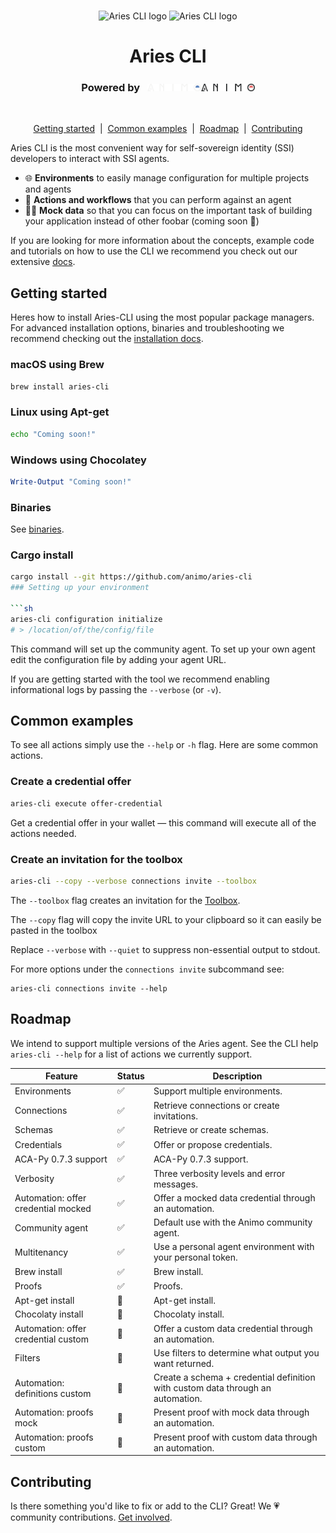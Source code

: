 <p align="center">
  <br />
  <img
    alt="Aries CLI logo"
    src="./images/aries-cli-dark.svg#gh-dark-mode-only"
    height="250px"
  />
   <img
    alt="Aries CLI logo"
    src="./images/aries-cli-light.svg#gh-light-mode-only"
    height="250px"
  />
</p>


<h1 align="center" ><b>Aries CLI</b></h1>


<h3 align="center">Powered by &nbsp; <img src="./images/animo-logo-dark-background.png#gh-dark-mode-only" height="12px"><img src="./images/animo-logo-light-background.png#gh-light-mode-only" height="12px"></h3><br>



<p align="center">
<a href="#getting-started">Getting started</a> &nbsp;|&nbsp;
  <a href="#common-examples">Common examples</a> &nbsp;|&nbsp;
  <a href="#roadmap">Roadmap</a> &nbsp;|&nbsp;
  <a href="#contributing">Contributing</a> 
    
</p>

<!-- Add badges? -->

Aries CLI is the most convenient way for self-sovereign identity (SSI) developers to interact with SSI agents.

* 🌐 **Environments** to easily manage configuration for multiple projects and agents
* 🌟 **Actions and workflows** that you can perform against an agent
* 💅🏻 **Mock data** so that you can focus on the important task of building your application instead of other foobar (coming soon 🚧)

If you are looking for more information about the concepts, example code and tutorials on how to use the CLI we recommend you check out our extensive [docs](https://github.com/animo/aries-cli/pull/www.google.com).


## Getting started

Heres how to install Aries-CLI using the most popular package managers. For advanced installation options, binaries and troubleshooting we recommend checking out the [installation docs](./docs/advanced_installation.md).

### macOS using Brew

```sh
brew install aries-cli
```

### Linux using Apt-get

```sh
echo "Coming soon!"
```

### Windows using Chocolatey

```powershell
Write-Output "Coming soon!"
```

### Binaries

See [binaries](https://github.com/animo/aries-cli/releases).

### Cargo install

```sh
cargo install --git https://github.com/animo/aries-cli
### Setting up your environment

```sh
aries-cli configuration initialize
# > /location/of/the/config/file
```

This command will set up the community agent. To set up your own agent edit
the configuration file by adding your agent URL.

If you are getting started with the tool we recommend enabling informational logs by
passing the `--verbose` (or `-v`).

## Common examples

To see all actions simply use the `--help` or `-h` flag. Here are some common actions.

### Create a credential offer

```sh
aries-cli execute offer-credential
```

 Get a credential offer in your wallet &mdash; this command will execute all of the actions needed.


### Create an invitation for the toolbox

```sh
aries-cli --copy --verbose connections invite --toolbox
```

The `--toolbox` flag creates an invitation for the [Toolbox](https://github.com/hyperledger/aries-toolbox).

The `--copy` flag will copy the invite URL to your clipboard so it can easily be pasted in the toolbox

Replace `--verbose` with `--quiet` to suppress non-essential output to stdout.

For more options under the `connections invite` subcommand see:

```
aries-cli connections invite --help
```


## Roadmap

<!-- TODO: Add more details about the actions and features we support -->
We intend to support multiple versions of the Aries agent. See the CLI help `aries-cli --help` for a list of actions we currently support.

| Feature          | Status | Description                                                                           |
| ---------------- | ------ | ------------------------------------------------------------------------------------- |
| Environments        |✅      | Support multiple environments. |
| Connections          | ✅       | Retrieve connections or create invitations.                        |
| Schemas  |  ✅     | Retrieve or create schemas.      |
| Credentials    | ✅       | Offer or propose credentials.                         |
| ACA-Py 0.7.3 support    | ✅       | ACA-Py 0.7.3 support.                         |
| Verbosity    | ✅       | Three verbosity levels and error messages.                         |
| Automation: offer credential mocked    | ✅       | Offer a mocked data credential through an automation.                         |
| Community agent    | ✅       | Default use with the Animo community agent.                         |
| Multitenancy    | ✅       | Use a personal agent environment with your personal token.            |
| Brew install    | ✅       | Brew install.            |
| Proofs    | ✅       | Proofs.            |
| Apt-get install    | 🚧       | Apt-get install.            |
| Chocolaty install    | 🚧       | Chocolaty install.            |
| Automation: offer credential custom    | 🚧       | Offer a custom data credential through an automation.            |
| Filters    | 🚧      | Use filters to determine what output you want returned.            |
| Automation: definitions custom    | 🚧      | Create a schema + credential definition with custom data through an automation.            |
| Automation: proofs mock    | 🚧       | Present proof with mock data through an automation.            |
| Automation: proofs custom    | 🚧       | Present proof with custom data through an automation.            |


## Contributing

Is there something you'd like to fix or add to the CLI? Great! We 💗 community
contributions. [Get involved](./docs/contributing.md).



